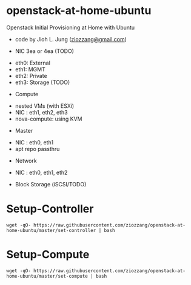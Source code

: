 openstack-at-home-ubuntu
========================

Openstack Initial Provisioning at Home with Ubuntu 

* code by Jioh L. Jung (ziozzang@gmail.com)

* NIC 3ea or 4ea (TODO)
 - eth0: External
 - eth1: MGMT
 - eth2: Private
 - eth3: Storage (TODO)

* Compute
 - nested VMs (with ESXi)
 - NIC : eth1, eth2, eth3
 - nova-compute: using KVM

* Master
 - NIC : eth0, eth1
 - apt repo passthru

* Network
 - NIC : eth0, eth1, eth2

* Block Storage (iSCSI/TODO)


Setup-Controller
================

```
wget -qO- https://raw.githubusercontent.com/ziozzang/openstack-at-home-ubuntu/master/set-controller | bash
```

Setup-Compute
=============

```
wget -qO- https://raw.githubusercontent.com/ziozzang/openstack-at-home-ubuntu/master/set-compute | bash
```


